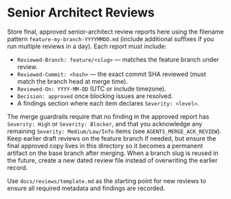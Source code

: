 # Senior Architect Reviews

Store final, approved senior-architect review reports here using the filename
pattern `feature-my-branch-YYYYMMDD.md` (include additional suffixes if you run
multiple reviews in a day). Each report must include:

- `Reviewed-Branch: feature/<slug>` — matches the feature branch under review.
- `Reviewed-Commit: <hash>` — the exact commit SHA reviewed (must match the
  branch head at merge time).
- `Reviewed-On: YYYY-MM-DD` (UTC or include timezone).
- `Decision: approved` once blocking issues are resolved.
- A findings section where each item declares `Severity: <level>`.

The merge guardrails require that no finding in the approved report has
`Severity: High` or `Severity: Blocker`, and that you acknowledge any remaining
`Severity: Medium/Low/Info` items (see `AGENTS_MERGE_ACK_REVIEW`). Keep earlier
draft reviews on the feature branch if needed, but ensure the final approved
copy lives in this directory so it becomes a permanent artifact on the base
branch after merging. When a branch slug is reused in the future, create a new
dated review file instead of overwriting the earlier record.

Use `docs/reviews/template.md` as the starting point for new reviews to ensure all required metadata and findings are recorded.
